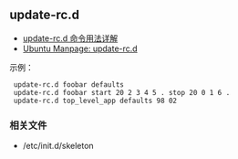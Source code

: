 ## update-rc.d ##

* [update-rc.d 命令用法详解](http://blog.csdn.net/shb_derek/article/details/8489112)
* [Ubuntu Manpage: update-rc.d](http://manpages.ubuntu.com/manpages/precise/en/man8/update-rc.d.8.html)

示例：

     update-rc.d foobar defaults
     update-rc.d foobar start 20 2 3 4 5 . stop 20 0 1 6 .
     update-rc.d top_level_app defaults 98 02

### 相关文件 ###

* /etc/init.d/skeleton